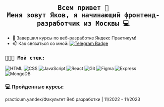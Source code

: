 <h2 align="center">
    <samp>
        Всем привет 👋<br>Меня зовут Яков, я начинающий фронтенд-разработчик из Москвы 💻
    </samp>
</h2>

- :seedling: Завершил курсы по веб-разработке Яндекс Практикум!
- :mailbox: Как связаться со мной: [![Telegram Badge](https://img.shields.io/badge/-yaks1331-blue?style=flat&logo=Telegram&logoColor=white)](https://t.me/yaks1331)


<h3><samp>👨🏻‍💻 Мой стек:</samp></h3>

![HTML](https://img.shields.io/badge/-HTML-3b3b3b?style=flat&logo=html5)
![CSS](https://img.shields.io/badge/-CSS-3b3b3b?style=flat&logo=css3)
![JavaScript](https://img.shields.io/badge/-JavaScript-3b3b3b?style=flat&logo=javascript)
![React](https://img.shields.io/badge/-React-3b3b3b?style=flat&logo=react)
![Git](https://img.shields.io/badge/-Git-3b3b3b?style=flat&logo=git)
![Figma](https://img.shields.io/badge/-Figma-3b3b3b?style=flat&logo=figma)
![Express](https://img.shields.io/badge/-Express-3b3b3b?style=flat&logo=express)
![MongoDB](https://img.shields.io/badge/-MongoDB-3b3b3b?style=flat&logo=mongodb)

### 💻 Пройденные курсы:

practicum.yandex/Факультет Веб разработки                       | 11/2022 - 11/2023 


